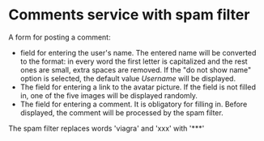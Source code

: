 # Comments service with spam filter
<p>A form for posting a comment:</p>
<ul>
<li> field for entering the user's name. The entered name will be converted to the format: in every word the first letter is capitalized and the rest ones are small, extra spaces are removed. 
  If the "do not show name" option is selected, the default value <i>Username</i> will be displayed.</li>
<li> The field for entering a link to the avatar picture. If the field is not filled in, one of the five images will be displayed randomly.</li>
<li> The field for entering a comment. It is obligatory for filling in. Before displayed, the comment will be processed by the spam filter.</li>
</ul>
<p>The spam filter replaces words 'viagra' and 'xxx' with '***' </p>
